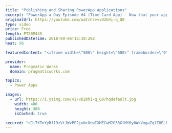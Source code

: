 ```yaml
---
title: "Publishing and Sharing PowerApp Applications"
excerpt: "PowerApp a Day Episode #4 (Time Card App) - Now that your application is almost complete, it's time to publish and share the application. Learn how to deploy your application to make it accessible from phones, web, SharePoint and Dynamics. Power App and Power Platform Training : https://pragmaticworks.com/training/on-demand-training"
originalUrl: https://youtube.com/watch?v=vD2bhi-q_Q8
type: video
price: Free
length: PT20M44S
publishedDateTime: 2018-09-06T18:30:20Z
heat: 56

featuredContent: "<iframe width=\"800\" height=\"500\" frameborder=\"0\" src=\"https://www.youtube.com/embed/vD2bhi-q_Q8\" allow=\"accelerometer; autoplay; encrypted-media; gyroscope; picture-in-picture\" allowfullscreen></iframe>"

provider:
  name: Progmatic Works
  domain: pragmaticworks.com

topics:
  - Power Apps

images:
  - url: https://i.ytimg.com/vi/vD2bhi-q_Q8/hqdefault.jpg
    width: 480
    height: 360
    isCached: true

secured: "dJi7XTnYyRf19zVtJWvPF2juNc8nwIXMECwM2G5RGlMY0y0WkVugaZqlTHELEwbKremGrIpt6GS44ROzXbCIp3Vq53E0uGlzn7IpWqfn/rcF2g3vizeMox1keEZe0V5vlF57Ux4dThmeDrltDlUz+rhyFYEOOmoMVeZy5GoPkKUcvLN782g35HyvnvwxQHpwIMNMbi7dlQaCQbNATOdyHO8Mbs0nkG8cNeTKgs5n4ELPaC5rUVgzM09hZvpy71wpusiuyt7PkJe7djQXAAUoqcLdAuz+H6KYVeYE047kT+NgC0qpr0ulu/f5QaUBRB6mAkPWOcnL/eu3SnAj2yG/X17Nd4EQCcAkG+Kvql6E2semqneodTTF2uNBRdUsmHMnqAk+gqK/x6fZwbq9KxuATyANC5km2fa++UDIFfrD3go=;hozuR7FPWRF8Jo6sfcTpwQ=="
---
```


